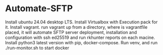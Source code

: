 # Automate-SFTP
Install ubuntu 24.04 desktop LTS.
Install Virtualbox with Execution pack for it.
Install vagrant.
run vagrant up from a directory, where is vagrantfile placed, it will automate SFTP server deployment, installation and configuration with ssh ed25519 and run rkhunter reports on each macine.
Install python3 latest version with pip, docker-compose. 
Run venv, and run ./run-monitor.sh to start docker
